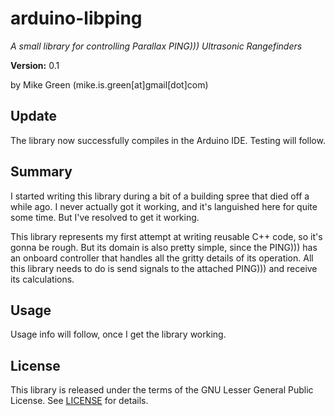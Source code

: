 # arduino-libping

_A small library for controlling Parallax PING))) Ultrasonic Rangefinders_

__Version:__ 0.1

by Mike Green (mike.is.green[at]gmail[dot]com)

## Update

The library now successfully compiles in the Arduino IDE. Testing will follow.

## Summary

I started writing this library during a bit of a building spree that died off a while ago. I never actually got it working, and it's languished here for quite some time. But I've resolved to get it working.

This library represents my first attempt at writing reusable C++ code, so it's gonna be rough. But its domain is also pretty simple, since the PING))) has an onboard controller that handles all the gritty details of its operation. All this library needs to do is send signals to the attached PING))) and receive its calculations.

## Usage

Usage info will follow, once I get the library working.

## License

This library is released under the terms of the GNU Lesser General Public License. See [LICENSE](http://github.com/mikedamage/arduino-libping/blob/master/LICENSE) for details.